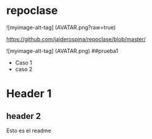 # repoclase

![myimage-alt-tag] (AVATAR.png?raw=true)

https://github.com/jaiderospina/repoclase/blob/master/

![myimage-alt-tag] (AVATAR.png)
##prueba1

* Caso 1
* caso 2


# Header 1
## header 2
Esto es el readme

